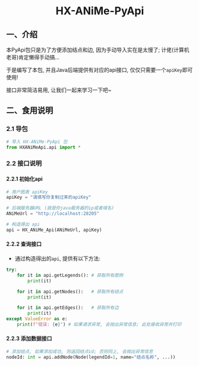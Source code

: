 <h1 align="center">HX-ANiMe-PyApi</h1> 

## 一、介绍

本PyApi包只是为了方便添加结点和边, 因为手动导入实在是太慢了; 计佬(计算机老哥)肯定懒得手动搞...

于是编写了本包, 并且Java后端提供有对应的api接口, 仅仅只需要一个`apiKey`即可使用!

接口非常简洁易用, 让我们一起来学习一下吧~

## 二、食用说明

### 2.1 导包

```py
# 导入 HX-ANiMe-PyApi 包
from HXANiMeApi.api import *
```

### 2.2 接口说明
#### 2.2.1 初始化api
```py
# 用户图表 apiKey
apiKey = "请填写你复制过来的apiKey"

# 后端服务器URL (就是你java服务器的ip或者域名)
ANiMeUrl = "http://localhost:28205"

# 构造得出 api
api = HX_ANiMe_Api(ANiMeUrl, apiKey)
```

#### 2.2.2 查询接口

- 通过构造得出的`api`, 提供有以下方法:

```py
try:
    for it in api.getLegends(): # 获取所有图例
        print(it)

    for it in api.getNodes():   # 获取所有结点
        print(it)

    for it in api.getEdges():   # 获取所有边
        print(it)
except ValueError as e:
    print(f"错误: {e}") # 如果请求异常, 会抛出异常信息; 此处接收异常并打印  
```

#### 2.2.3 添加数据接口

```py
# 添加结点, 如果添加成功, 则返回结点id; 否则同上, 会抛出异常信息
nodeId: int = api.addNode(Node(legendId=1, name="结点名称", ...))
```